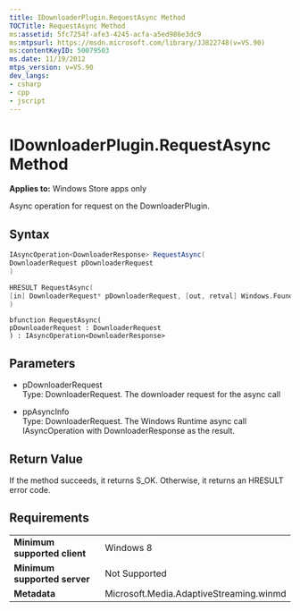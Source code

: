 ```yaml
---
title: IDownloaderPlugin.RequestAsync Method
TOCTitle: RequestAsync Method
ms:assetid: 5fc7254f-afe3-4245-acfa-a5ed986e3dc9
ms:mtpsurl: https://msdn.microsoft.com/library/JJ822748(v=VS.90)
ms:contentKeyID: 50079503
ms.date: 11/19/2012
mtps_version: v=VS.90
dev_langs:
- csharp
- cpp
- jscript
---
```


# IDownloaderPlugin.RequestAsync Method

**Applies to:** Windows Store apps only

Async operation for request on the DownloaderPlugin.

## Syntax

```csharp
IAsyncOperation<DownloaderResponse> RequestAsync(
DownloaderRequest pDownloaderRequest
)
```

```cpp
HRESULT RequestAsync(
[in] DownloaderRequest* pDownloaderRequest, [out, retval] Windows.Foundation.IAsyncOperation<DownloaderResponse*>** ppAsyncInfo
)
```

```jscript
bfunction RequestAsync(
pDownloaderRequest : DownloaderRequest
) : IAsyncOperation<DownloaderResponse>
```

## Parameters

  - pDownloaderRequest  
    Type: DownloaderRequest. The downloader request for the async call

  - ppAsyncInfo  
    Type: DownloaderRequest. The Windows Runtime async call IAsyncOperation with DownloaderResponse as the result.

## Return Value

If the method succeeds, it returns S\_OK. Otherwise, it returns an HRESULT error code.

## Requirements

|||
|--- |--- |
|**Minimum supported client**|Windows 8|
|**Minimum supported server**|Not Supported|
|**Metadata**|Microsoft.Media.AdaptiveStreaming.winmd|
